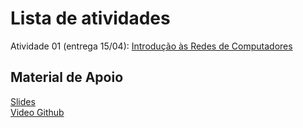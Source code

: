 # Lista de atividades
Atividade 01 (entrega 15/04): [Introdução às Redes de Computadores](https://docs.google.com/document/d/1BT5nUNMFeFQfyovH18r07zeaC-jYUYTL1GpiRfH-WDQ/edit?usp=sharing)   

## Material de Apoio
[Slides](https://docs.google.com/presentation/d/1rbwuekduJZTNR3DxE4xZ0gyHwBOHmrkAjdqGz09-kPo/edit?usp=sharing)   
[Video Github](https://www.youtube.com/watch?v=zg8JcK1dgMI)   

